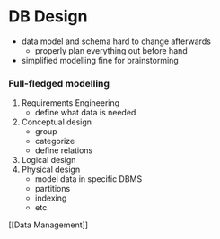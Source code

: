 # DB Design
+ data model and schema hard to change afterwards
	+ properly plan everything out before hand
+ simplified modelling fine for brainstorming

### Full-fledged modelling
1. Requirements Engineering
	+ define what data is needed
2. Conceptual design
	+ group
	+ categorize
	+ define relations
3. Logical design
4. Physical design
	+  model data in specific DBMS
	+ partitions
	+ indexing
	+ etc.


[[Data Management]]